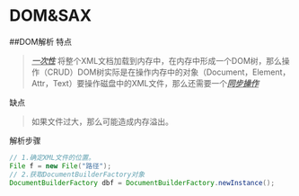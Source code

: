 # DOM&SAX
##DOM解析
特点
><u>***一次性***</u> 将整个XML文档加载到内存中，在内存中形成一个DOM树，那么操作（CRUD）DOM树实际是在操作内存中的对象（Document，Element，Attr，Text）要操作磁盘中的XML文件，那么还需要一个<u>***同步操作***</u>

缺点
>如果文件过大，那么可能造成内存溢出。

解析步骤
```java
// 1.确定XML文件的位置。
File f = new File("路径");
// 2.获取DocumentBuilderFactory对象
DocumentBuilderFactory dbf = DocumentBuilderFactory.newInstance();
```